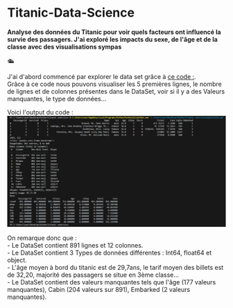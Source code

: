 # Titanic-Data-Science
**Analyse des données du Titanic pour voir quels facteurs ont influencé la survie des passagers. J'ai exploré les impacts du sexe, de l'âge et de la classe avec des visualisations sympas**

🛳️

J'ai d'abord commencé par explorer le data set grâce à [ce code :](exploration.py).<br>
Grâce à ce code nous pouvons visualiser les 5 premières lignes, le nombre de lignes et de colonnes présentes dans le DataSet, voir si il y a des Valeurs manquantes, le type de données...

Voici l'output du code : ![Exploration](Exploration%20.png)

On remarque donc que : <br>
    - Le DataSet contient 891 lignes et 12 colonnes.<br>
    - Le DataSet contient 3 Types de données différentes : Int64, float64 et object.<br>
    - L'âge moyen à bord du titanic est de 29,7ans, le tarif moyen des billets est de 32,20, majorité des passagers se situe en 3ème classe...<br>
    - Le DataSet contient des valeurs manquantes tels que l'âge (177 valeurs manquantes), Cabin (204 valeurs sur 891), Embarked (2 valeurs manquantes).




  
